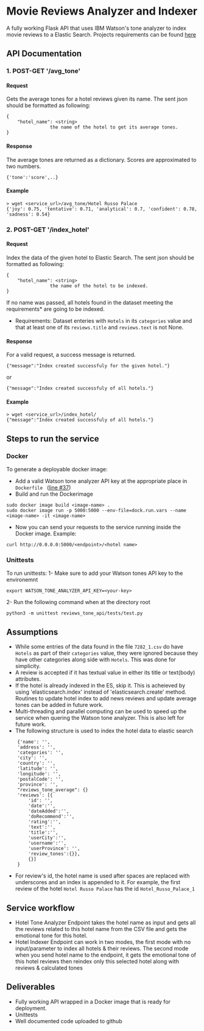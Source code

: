 # Movie Reviews Analyzer and Indexer
A fully working Flask API that uses IBM Watson's tone analyzer to index movie reviews to a Elastic Search. Projects requirements can be found [here](https://docs.google.com/document/d/19Gd62uxdqTs5L25B-n0qY-PQ71E25c8s_1JbUWlydQ8/edit?usp=sharing)

## API Documentation
### 1. POST-GET '/avg_tone'
#### Request
Gets the average tones for a hotel reviews given its name. The sent json should be formatted as following:
```
{
    "hotel_name": <string>
                the name of the hotel to get its average tones.
}
```
#### Response
The average tones are returned as a dictionary. Scores are approximated to two numbers.
```
{'tone':'score',..}
```
#### Example
```
> wget <service_url>/avg_tone/Hotel Russo Palace
{'joy': 0.75, 'tentative': 0.71, 'analytical': 0.7, 'confident': 0.78, 'sadness': 0.54}
```

### 2. POST-GET '/index_hotel'
#### Request
Index the data of the given hotel to Elastic Search. The sent json should be formatted as following:
```
{
    "hotel_name": <string>
                the name of the hotel to be indexed.
}
```
If no name was passed, all hotels found in the dataset meeting the requirements* are going to be indexed.

* Requirements: Dataset enteries with `Hotels` in its `categories` value and that at least one of its `reviews.title` and `reviews.text` is not None.

#### Response
For a valid request, a success message is returned.
```
{"message":"Index created successfuly for the given hotel."}
```
or
```
{"message":"Index created successfuly of all hotels."}
```
#### Example
```
> wget <service_url>/index_hotel/
{"message":"Index created successfuly of all hotels."}
```

## Steps to run the service
### Docker
To generate a deployable docker image:
- Add a valid Watson tone analyzer API key at the appropriate place in ```Dockerfile ``` ([line #37](https://github.com/abdelrhmanghreeb/reviews_tone_api/blob/master/Dockerfile#L37))
- Build and run the Dockerimage
```
sudo docker image build <image-name> .
sudo docker image run -p 5000:5000 --env-file=dock.run.vars --name <image-name> -it <image-name>
```
- Now you can send your requests to the service running inside the Docker image. 
Example:
```
curl http://0.0.0.0:5000/<endpoint>/<hotel name>
```
### Unittests
To run unittests:
1- Make sure to add your Watson tones API key to the environemnt 
```
export WATSON_TONE_ANALYZER_API_KEY=<your-key>
```
2- Run the following command when at the directory root
```
python3 -m unittest reviews_tone_api/tests/test.py
```
## Assumptions
- While some entries of the data found in the file `7282_1.csv` do have `Hotels` as part of their `categories` value, they were ignored because they have other categories along side with `Hotels`. This was done for simplicity.
- A review is accepted if it has textual value in either its title or text(body) attributes.
- If the hotel is already indexed in the ES, skip it. This is acheieved by using 'elasticsearch.index' instead of 'elasticsearch.create' method. Routines to update hotel index to add news reviews and update average tones can be added in future work.
- Multi-threading and parallel computing can be used to speed up the service when quering the Watson tone analyzer. This is also left for future work.
- The following structure is used to index the hotel data to elastic search
```
	{'name': '', 
	'address': '', 
	'categories': '', 
	'city': '', 
	'country': '', 
	'latitude': '', 
	'longitude': '',
	'postalCode': '', 
	'province': '',
	"reviews_tone_average": {}
	'reviews': [{
		'id': '',
		'date':'', 
		'dateAdded':'', 
		'doRecommend':'', 
		'rating':'', 
		'text':'', 
		'title':'', 
		'userCity':'', 
		'username':'', 
		'userProvince': '',
		'review_tones':{}}, 
		{}]
	}
```
* For review's id, the hotel name is used after spaces are replaced with underscores and an index is appended to it. For example, the first review of the hotel `Hotel Russo Palace` has the id `Hotel_Russo_Palace_1`

## Service workflow
- Hotel Tone Analyzer Endpoint takes the hotel name as input and gets all the reviews related to this hotel name from the CSV file and gets the emotional tone for this hotel.
- Hotel Indexer Endpoint can work in two modes, the first mode with no input/parameter to index all hotels & their reviews. The second mode when you send hotel name to the endpoint, it gets the emotional tone of this hotel reviews then reindex only this selected hotel along with reviews & calculated tones

## Deliverables
- Fully working API wrapped in a Docker image that is ready for deployment.
- Unittests
- Well documented code uploaded to github

